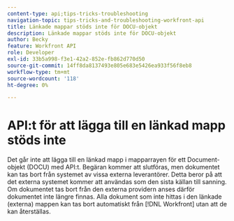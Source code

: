 ```yaml
---
content-type: api;tips-tricks-troubleshooting
navigation-topic: tips-tricks-and-troubleshooting-workfront-api
title: Länkade mappar stöds inte för DOCU-objekt
description: Länkade mappar stöds inte för DOCU-objekt
author: Becky
feature: Workfront API
role: Developer
exl-id: 33b5a998-f3e1-42a2-852e-fb862d770d50
source-git-commit: 14ff8da8137493e805e683e5426ea933f56f8eb8
workflow-type: tm+mt
source-wordcount: '118'
ht-degree: 0%

---
```


# API:t för att lägga till en länkad mapp stöds inte

Det går inte att lägga till en länkad mapp i mapparrayen för ett Document-objekt (DOCU) med API:t. Begäran kommer att slutföras, men dokumentet kan tas bort från systemet av vissa externa leverantörer. Detta beror på att det externa systemet kommer att användas som den sista källan till sanning. Om dokumentet tas bort från den externa providern anses därför dokumentet inte längre finnas. Alla dokument som inte hittas i den länkade (externa) mappen kan tas bort automatiskt från [!DNL Workfront] utan att de kan återställas.
